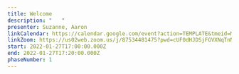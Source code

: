 ```yaml
---
title: Welcome
description: "   "
presenter: Suzanne, Aaron
linkCalendar: https://calendar.google.com/event?action=TEMPLATE&tmeid=MzFqbHVrdGd2cW4zazJvZWZ2YjExYmE3ZzAgbGVzeWFAZW52aXNpb25tYW5hZ2VtZW50LmNvbQ&tmsrc=lesya%40envisionmanagement.com
linkZoom: https://us02web.zoom.us/j/87534481475?pwd=cUF0dHJDSjFGVXNqTnNiNm9HSC9NUT09
start: 2022-01-27T17:00:00.000Z
end: 2022-01-27T17:20:00.000Z
phaseNumber: 1
---
```

